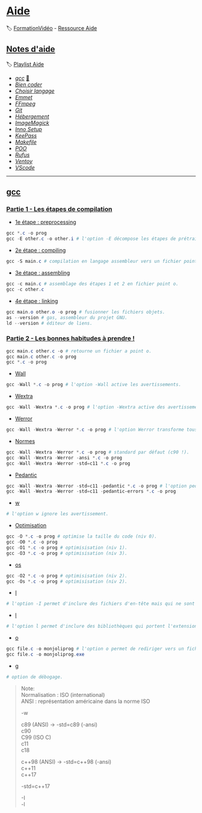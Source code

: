 # [Aide](https://www.youtube.com/playlist?list=PLrSOXFDHBtfEwFMZ1YIXgUqOFODGyo7tB)

:label: [FormationVidéo](https://github.com/jasonchampagne/FormationVideo) - [Ressource Aide](https://github.com/jasonchampagne/FormationVideo/tree/master/Ressources/Aide)

## [Notes d'aide](README.md)
:label: [Playlist Aide](https://github.com/jasonchampagne/FormationVideo/blob/master/Playlists/aide.md)

+ [_gcc_](gcc.md) [:memo:](#gcc)
+ [_Bien coder_](bien_coder.md)
+ [_Choisir langage_](choisir_langage.md)
+ [_Emmet_](emmet.md)
+ [_FFmpeg_](FFmpeg.md)
+ [_Git_](Git.md)
+ [_Hébergement_](h%C3%A9berger.md)
+ [_ImageMagick_](ImageMagick.md)
+ [_Inno Setup_](Inno_Setup.md)
+ [_KeePass_](KeePass.md)
+ [_Makefile_](Makefile.md)
+ [_POO_](poo.md)
+ [_Rufus_](Rufus.md)
+ [_Ventoy_](Ventoy.md)
+ [_VScode_](VS_Code.md)

---

## [gcc](gcc.md)
### [Partie 1 - Les étapes de compilation](gcc.md#partie-1)
+ [1e étape : preprocessing](gcc.md#1e-preprocessing)
```powershell
gcc *.c -o prog
gcc -E other.c -o other.i # l'option -E décompose les étapes de prétraitement et l'option -o pour enregistrer le résultat dans un fichier de sortie.
```
+ [2e étape : compiling](gcc.md#2e-compiling)
```powershell
gcc -S main.c # compilation en langage assembleur vers un fichier point s.
```
+ [3e étape : assembling](gcc.md#3e-assembling)
```powershell
gcc -c main.c # assemblage des étapes 1 et 2 en fichier point o.
gcc -c other.c
```
+ [4e étape : linking](gcc.md#4e-linking)
```powershell
gcc main.o other.o -o prog # fusionner les fichiers objets.
as --version # gas, assembleur du projet GNU.
ld --version # éditeur de liens.
```

### [Partie 2 - Les bonnes habitudes à prendre !](gcc.md#partie-2)
```powershell
gcc main.c other.c -o # retourne un fichier a point o.
gcc main.c other.c -o prog
gcc *.c -o prog
```
+ [Wall](gcc.md#wall)
```powershell
gcc -Wall *.c -o prog # l'option -Wall active les avertissements.
```
+ [Wextra](gcc.md#wextra)
```powershell
gcc -Wall -Wextra *.c -o prog # l'option -Wextra active des avertissements supplémentaires.
```
+ [Werror](gcc.md#werror)
```powershell
gcc -Wall -Wextra -Werror *.c -o prog # l'option Werror transforme tous les avertissements en erreur.
```
+ [Normes](gcc.md#normes)
```powershell
gcc -Wall -Wextra -Werror *.c -o prog # standard par défaut (c90 !).
gcc -Wall -Wextra -Werror -ansi *.c -o prog
gcc -Wall -Wextra -Werror -std=c11 *.c -o prog
```
+ [Pedantic](gcc.md#pedantic)
```powershell
gcc -Wall -Wextra -Werror -std=c11 -pedantic *.c -o prog # l'option pedantic crée des avertissements lié à une norme et qui empêche des fonctionnalités issues d'extensions.
gcc -Wall -Wextra -Werror -std=c11 -pedantic-errors *.c -o prog
```
+ [w](gcc.md#w)
```powershell
# l'option w ignore les avertissement.
```
+ [Optimisation](gcc.md#optimisation)
```powershell
gcc -O *.c -o prog # optimise la taille du code (niv 0).
gcc -O0 *.c -o prog
gcc -O1 *.c -o prog # optimisisation (niv 1).
gcc -O3 *.c -o prog # optimisisation (niv 3).
```
+ [os](gcc.md#os)
```powershell
gcc -O2 *.c -o prog # optimisisation (niv 2).
gcc -Os *.c -o prog # optimisisation (niv 2).
```
+ [I](gcc.md#I)
```powershell
# l'option -I permet d'inclure des fichiers d'en-tête mais qui ne sont pas issus de la biblio standard.
```
+ [l](gcc.md#l)
```powershell
# l'option l permet d'inclure des bibliothèques qui portent l'extension point a (ex: -lSDL2main).
```
+ [o](gcc.md#o)
```powershell
gcc file.c -o monjoliprog # l'option o permet de rediriger vers un fichier de sortie.
gcc file.c -o monjoliprog.exe
```
+ [g](gcc.md#g)
```powershell
# option de débogage.
```
> Note:  
> Normalisation : ISO (international)  
> ANSI : représentation américaine dans la norme ISO  
> 
> -w  
> 
> c89 (ANSI) -> -std=c89 (-ansi)  
> c90  
> C99 (ISO C)  
> c11  
> c18  
> 
> c++98 (ANSI) -> -std=c++98 (-ansi)  
> c++11  
> c++17  
> 
> -std=c++17  
> 
> -I <include>  
> -l <library>  